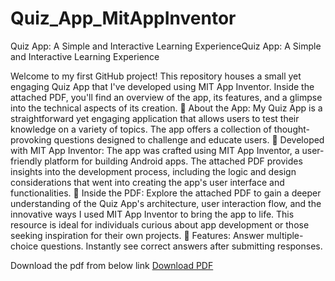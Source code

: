 # Quiz_App_MitAppInventor
Quiz App: A Simple and Interactive Learning ExperienceQuiz App: A Simple and Interactive Learning Experience

Welcome to my first GitHub project! This repository houses a small yet engaging Quiz App that I've developed using MIT App Inventor. Inside the attached PDF, you'll find an overview of the app, its features, and a glimpse into the technical aspects of its creation.
📱 About the App:
My Quiz App is a straightforward yet engaging application that allows users to test their knowledge on a variety of topics. The app offers a collection of thought-provoking questions designed to challenge and educate users.
🔧 Developed with MIT App Inventor:
The app was crafted using MIT App Inventor, a user-friendly platform for building Android apps. The attached PDF provides insights into the development process, including the logic and design considerations that went into creating the app's user interface and functionalities.
📖 Inside the PDF:
Explore the attached PDF to gain a deeper understanding of the Quiz App's architecture, user interaction flow, and the innovative ways I used MIT App Inventor to bring the app to life. This resource is ideal for individuals curious about app development or those seeking inspiration for their own projects.
🚀 Features:
Answer multiple-choice questions.
Instantly see correct answers after submitting responses.

Download the pdf from below link
[Download PDF](Quiz_App.pdf)
